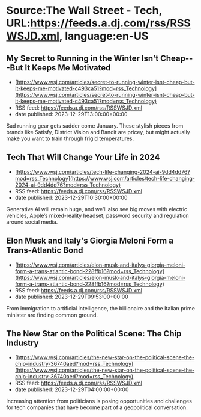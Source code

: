 # Source:The Wall Street - Tech, URL:https://feeds.a.dj.com/rss/RSSWSJD.xml, language:en-US

## My Secret to Running in the Winter Isn't Cheap---But It Keeps Me Motivated
 - [https://www.wsj.com/articles/secret-to-running-winter-isnt-cheap-but-it-keeps-me-motivated-c493ca51?mod=rss_Technology](https://www.wsj.com/articles/secret-to-running-winter-isnt-cheap-but-it-keeps-me-motivated-c493ca51?mod=rss_Technology)
 - RSS feed: https://feeds.a.dj.com/rss/RSSWSJD.xml
 - date published: 2023-12-29T13:00:00+00:00

Sad running gear gets sadder come January. These stylish pieces from brands like Satisfy, District Vision and Bandit are pricey, but might actually make you want to train through frigid temperatures.

## Tech That Will Change Your Life in 2024
 - [https://www.wsj.com/articles/tech-life-changing-2024-ai-9dd4dd76?mod=rss_Technology](https://www.wsj.com/articles/tech-life-changing-2024-ai-9dd4dd76?mod=rss_Technology)
 - RSS feed: https://feeds.a.dj.com/rss/RSSWSJD.xml
 - date published: 2023-12-29T10:30:00+00:00

Generative AI will remain huge, and we’ll also see big moves with electric vehicles, Apple’s mixed-reality headset, password security and regulation around social media.

## Elon Musk and Italy's Giorgia Meloni Form a Trans-Atlantic Bond
 - [https://www.wsj.com/articles/elon-musk-and-italys-giorgia-meloni-form-a-trans-atlantic-bond-228ffb16?mod=rss_Technology](https://www.wsj.com/articles/elon-musk-and-italys-giorgia-meloni-form-a-trans-atlantic-bond-228ffb16?mod=rss_Technology)
 - RSS feed: https://feeds.a.dj.com/rss/RSSWSJD.xml
 - date published: 2023-12-29T09:53:00+00:00

From immigration to artificial intelligence, the billionaire and the Italian prime minister are finding common ground.

## The New Star on the Political Scene: The Chip Industry
 - [https://www.wsj.com/articles/the-new-star-on-the-political-scene-the-chip-industry-36740aed?mod=rss_Technology](https://www.wsj.com/articles/the-new-star-on-the-political-scene-the-chip-industry-36740aed?mod=rss_Technology)
 - RSS feed: https://feeds.a.dj.com/rss/RSSWSJD.xml
 - date published: 2023-12-29T04:00:00+00:00

Increasing attention from politicians is posing opportunities and challenges for tech companies that have become part of a geopolitical conversation.

